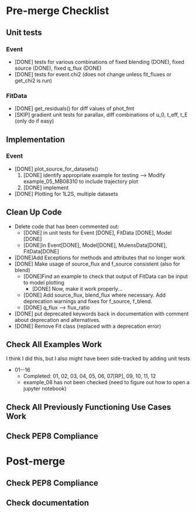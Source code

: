 # Pre-merge Checklist

## Unit tests
### Event
- [DONE] tests for various combinations of fixed blending (DONE), fixed source 
(DONE), 
fixed q_flux (DONE)
- [DONE] tests for event.chi2 (does not change unless fit_fluxes or get_chi2 is 
run)


### FitData
- [DONE] get_residuals() for diff values of phot_fmt
- [SKIP] gradient unit tests for parallax, diff combinations of u_0, t_eff, t_E (only 
do if easy)

## Implementation
### Event
- [DONE] plot_source_for_datasets()
    1) [DONE] identify appropriate example for testing --> Modify 
    example_05_MB08310 to include trajectory plot
    2) [DONE] implement
- [DONE] Plotting for 1L2S, multiple datasets

## Clean Up Code
- Delete code that has been commented out:
    - [DONE] in unit tests for Event [DONE], FitData [DONE], Model [DONE]
    - [DONE]in Event[DONE], Model[DONE], MulensData[DONE], FitData[DONE]
- [DONE]Add Exceptions for methods and attributes that no longer work
- [DONE] Make usage of source_flux and f_source consistent (also for blend)
    - [DONE]Find an example to check that output of FitData can be input to
      model plotting
        - [DONE] Now, make it work properly...
    - [DONE] Add source_flux, blend_flux where necessary. Add deprecation warnings and 
      fixes for f_source, f_blend.
    - [DONE] q_flux --> flux_ratio
- [DONE] put deprecated keywords back in documentation with comment about deprecation 
and alternatives.
- [DONE] Remove Fit class (replaced with a deprecation error)

## Check All Examples Work
I think I did this, but I also might have been side-tracked by adding unit tests
- 01--16
    - Completed: 01, 02, 03, 04, 05, 06, 07[RP], 09, 10, 11, 12
    - example_08 has not been checked (need to figure out how to open a jupyter 
      notebook)
      
## Check All Previously Functioning Use Cases Work

## Check PEP8 Compliance

# Post-merge

## Check PEP8 Compliance

## Check documentation